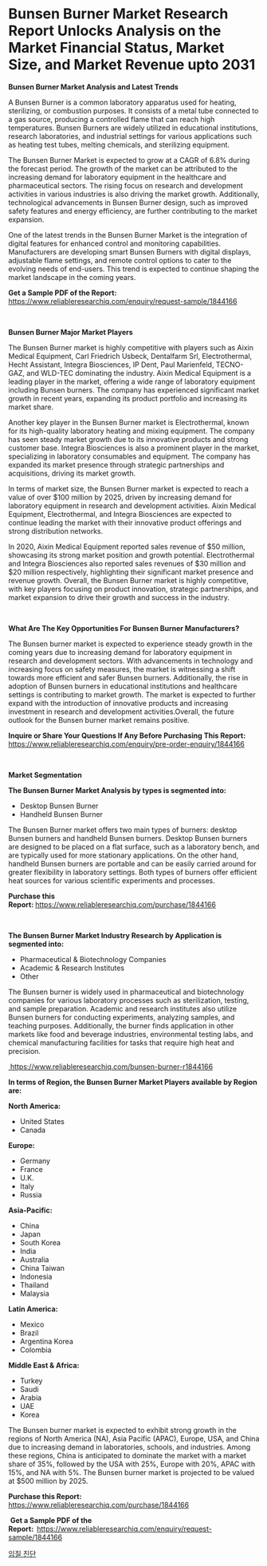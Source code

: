 <p><h1>Bunsen Burner Market Research Report Unlocks Analysis on the Market Financial Status, Market Size, and Market Revenue upto 2031</h1></p><p><strong>Bunsen Burner Market Analysis and Latest Trends</strong></p>
<p><p>A Bunsen Burner is a common laboratory apparatus used for heating, sterilizing, or combustion purposes. It consists of a metal tube connected to a gas source, producing a controlled flame that can reach high temperatures. Bunsen Burners are widely utilized in educational institutions, research laboratories, and industrial settings for various applications such as heating test tubes, melting chemicals, and sterilizing equipment.</p><p>The Bunsen Burner Market is expected to grow at a CAGR of 6.8% during the forecast period. The growth of the market can be attributed to the increasing demand for laboratory equipment in the healthcare and pharmaceutical sectors. The rising focus on research and development activities in various industries is also driving the market growth. Additionally, technological advancements in Bunsen Burner design, such as improved safety features and energy efficiency, are further contributing to the market expansion.</p><p>One of the latest trends in the Bunsen Burner Market is the integration of digital features for enhanced control and monitoring capabilities. Manufacturers are developing smart Bunsen Burners with digital displays, adjustable flame settings, and remote control options to cater to the evolving needs of end-users. This trend is expected to continue shaping the market landscape in the coming years.</p></p>
<p><strong>Get a Sample PDF of the Report:&nbsp;</strong> <a href="https://www.reliableresearchiq.com/enquiry/request-sample/1844166">https://www.reliableresearchiq.com/enquiry/request-sample/1844166</a></p>
<p>&nbsp;</p>
<p><strong>Bunsen Burner Major Market Players</strong></p>
<p><p>The Bunsen Burner market is highly competitive with players such as Aixin Medical Equipment, Carl Friedrich Usbeck, Dentalfarm Srl, Electrothermal, Hecht Assistant, Integra Biosciences, IP Dent, Paul Marienfeld, TECNO-GAZ, and WLD-TEC dominating the industry. Aixin Medical Equipment is a leading player in the market, offering a wide range of laboratory equipment including Bunsen burners. The company has experienced significant market growth in recent years, expanding its product portfolio and increasing its market share.</p><p>Another key player in the Bunsen Burner market is Electrothermal, known for its high-quality laboratory heating and mixing equipment. The company has seen steady market growth due to its innovative products and strong customer base. Integra Biosciences is also a prominent player in the market, specializing in laboratory consumables and equipment. The company has expanded its market presence through strategic partnerships and acquisitions, driving its market growth.</p><p>In terms of market size, the Bunsen Burner market is expected to reach a value of over $100 million by 2025, driven by increasing demand for laboratory equipment in research and development activities. Aixin Medical Equipment, Electrothermal, and Integra Biosciences are expected to continue leading the market with their innovative product offerings and strong distribution networks.</p><p>In 2020, Aixin Medical Equipment reported sales revenue of $50 million, showcasing its strong market position and growth potential. Electrothermal and Integra Biosciences also reported sales revenues of $30 million and $20 million respectively, highlighting their significant market presence and revenue growth. Overall, the Bunsen Burner market is highly competitive, with key players focusing on product innovation, strategic partnerships, and market expansion to drive their growth and success in the industry.</p></p>
<p>&nbsp;</p>
<p><strong>What Are The Key Opportunities For Bunsen Burner Manufacturers?</strong></p>
<p><p>The Bunsen burner market is expected to experience steady growth in the coming years due to increasing demand for laboratory equipment in research and development sectors. With advancements in technology and increasing focus on safety measures, the market is witnessing a shift towards more efficient and safer Bunsen burners. Additionally, the rise in adoption of Bunsen burners in educational institutions and healthcare settings is contributing to market growth. The market is expected to further expand with the introduction of innovative products and increasing investment in research and development activities.Overall, the future outlook for the Bunsen burner market remains positive.</p></p>
<p><strong>Inquire or Share Your Questions If Any Before Purchasing This Report:</strong> <a href="https://www.reliableresearchiq.com/enquiry/pre-order-enquiry/1844166">https://www.reliableresearchiq.com/enquiry/pre-order-enquiry/1844166</a></p>
<p>&nbsp;</p>
<p><strong>Market Segmentation</strong></p>
<p><strong>The Bunsen Burner Market Analysis by types is segmented into:</strong></p>
<p><ul><li>Desktop Bunsen Burner</li><li>Handheld Bunsen Burner</li></ul></p>
<p><p>The Bunsen Burner market offers two main types of burners: desktop Bunsen burners and handheld Bunsen burners. Desktop Bunsen burners are designed to be placed on a flat surface, such as a laboratory bench, and are typically used for more stationary applications. On the other hand, handheld Bunsen burners are portable and can be easily carried around for greater flexibility in laboratory settings. Both types of burners offer efficient heat sources for various scientific experiments and processes.</p></p>
<p><strong>Purchase this Report:&nbsp;</strong><a href="https://www.reliableresearchiq.com/purchase/1844166">https://www.reliableresearchiq.com/purchase/1844166</a></p>
<p>&nbsp;</p>
<p><strong>The Bunsen Burner Market Industry Research by Application is segmented into:</strong></p>
<p><ul><li>Pharmaceutical & Biotechnology Companies</li><li>Academic & Research Institutes</li><li>Other</li></ul></p>
<p><p>The Bunsen burner is widely used in pharmaceutical and biotechnology companies for various laboratory processes such as sterilization, testing, and sample preparation. Academic and research institutes also utilize Bunsen burners for conducting experiments, analyzing samples, and teaching purposes. Additionally, the burner finds application in other markets like food and beverage industries, environmental testing labs, and chemical manufacturing facilities for tasks that require high heat and precision.</p></p>
<p><a href="https://www.reliableresearchiq.com/bunsen-burner-r1844166">&nbsp;https://www.reliableresearchiq.com/bunsen-burner-r1844166</a></p>
<p><strong>In terms of Region, the Bunsen Burner Market Players available by Region are:</strong></p>
<p>
    <p> <strong> North America: </strong>
        <ul>
            <li>United States</li>
            <li>Canada</li>
        </ul>
        </p> 
    <p> <strong> Europe: </strong>
        <ul>
            <li>Germany</li>
            <li>France</li>
            <li>U.K.</li>
            <li>Italy</li>
            <li>Russia</li>
        </ul>
        </p> 
    <p> <strong> Asia-Pacific: </strong>
        <ul>
            <li>China</li>
            <li>Japan</li>
            <li>South Korea</li>
            <li>India</li>
            <li>Australia</li>
            <li>China Taiwan</li>
            <li>Indonesia</li>
            <li>Thailand</li>
            <li>Malaysia</li>
        </ul>
        </p> 
    <p> <strong> Latin America: </strong>
        <ul>
            <li>Mexico</li>
            <li>Brazil</li>
            <li>Argentina Korea</li>
            <li>Colombia</li>
        </ul>
        </p> 
    <p> <strong> Middle East & Africa: </strong>
        <ul>
            <li>Turkey</li>
            <li>Saudi</li>
            <li>Arabia</li>
            <li>UAE</li>
            <li>Korea</li>
        </ul>
    </p>
    </p>
<p><p>The Bunsen burner market is expected to exhibit strong growth in the regions of North America (NA), Asia Pacific (APAC), Europe, USA, and China due to increasing demand in laboratories, schools, and industries. Among these regions, China is anticipated to dominate the market with a market share of 35%, followed by the USA with 25%, Europe with 20%, APAC with 15%, and NA with 5%. The Bunsen burner market is projected to be valued at $500 million by 2025.</p></p>
<p><strong>Purchase this Report: </strong><a href="https://www.reliableresearchiq.com/purchase/1844166">https://www.reliableresearchiq.com/purchase/1844166</a></p>
<p>&nbsp;<strong>Get a Sample PDF of the Report:&nbsp;&nbsp;</strong><a href="https://www.reliableresearchiq.com/enquiry/request-sample/1844166">https://www.reliableresearchiq.com/enquiry/request-sample/1844166</a></p>
<p><strong></strong></p>
<p><p><a href="https://github.com/vss5505pa7z1p/Market-Research-Report-List-3/blob/main/308139474956.md">임질 진단</a></p></p>